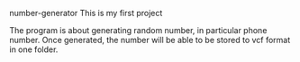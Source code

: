 number-generator
This is my first project

The program is about generating random number, in particular phone number. Once generated, the number will be able to be stored to vcf format in one folder.
